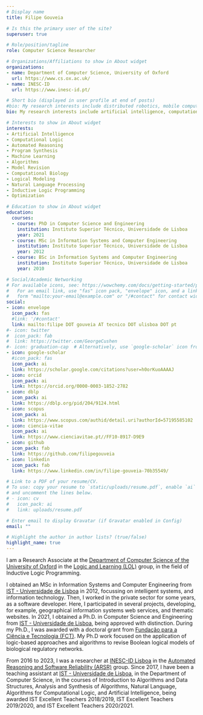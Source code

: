 ```yaml
---
# Display name
title: Filipe Gouveia

# Is this the primary user of the site?
superuser: true

# Role/position/tagline
role: Computer Science Researcher

# Organizations/Affiliations to show in About widget
organizations:
- name: Department of Computer Science, University of Oxford
  url: https://www.cs.ox.ac.uk/
- name: INESC-ID
  url: https://www.inesc-id.pt/

# Short bio (displayed in user profile at end of posts)
#bio: My research interests include distributed robotics, mobile computing and programmable matter.
bio: My research interests include artificial intelligence, computational logic and automated reasoning.

# Interests to show in About widget
interests:
- Artificial Intelligence
- Computational Logic
- Automated Reasoning
- Program Synthesis
- Machine Learning
- Algorithms
- Model Revision
- Computational Biology
- Logical Modeling
- Natural Language Processing
- Inductive Logic Programming
- Optimization

# Education to show in About widget
education:
  courses:
  - course: PhD in Computer Science and Engineering
    institution: Instituto Superior Técnico, Universidade de Lisboa
    year: 2021
  - course: MSc in Information Systems and Computer Engineering
    institution: Instituto Superior Técnico, Universidade de Lisboa
    year: 2012
  - course: BSc in Information Systems and Computer Engineering
    institution: Instituto Superior Técnico, Universidade de Lisboa
    year: 2010

# Social/Academic Networking
# For available icons, see: https://wowchemy.com/docs/getting-started/page-builder/#icons
#   For an email link, use "fas" icon pack, "envelope" icon, and a link in the
#   form "mailto:your-email@example.com" or "/#contact" for contact widget.
social:
- icon: envelope
  icon_pack: fas
  #link: '/#contact'
  link: mailto:filipe DOT gouveia AT tecnico DOT ulisboa DOT pt
#- icon: twitter
#  icon_pack: fab
#  link: https://twitter.com/GeorgeCushen
#- icon: graduation-cap  # Alternatively, use `google-scholar` icon from `ai` icon pack
- icon: google-scholar
  #icon_pack: fas
  icon_pack: ai
  link: https://scholar.google.com/citations?user=h0orKuoAAAAJ
- icon: orcid
  icon_pack: ai
  link: https://orcid.org/0000-0003-1852-2782
- icon: dblp
  icon_pack: ai
  link: https://dblp.org/pid/204/9124.html
- icon: scopus
  icon_pack: ai
  link: https://www.scopus.com/authid/detail.uri?authorId=57195585102
- icon: ciencia-vitae
  icon_pack: ai
  link: https://www.cienciavitae.pt//FF10-8917-D9E9
- icon: github
  icon_pack: fab
  link: https://github.com/filipegouveia
- icon: linkedin
  icon_pack: fab
  link: https://www.linkedin.com/in/filipe-gouveia-70b35549/

# Link to a PDF of your resume/CV.
# To use: copy your resume to `static/uploads/resume.pdf`, enable `ai` icons in `params.toml`, 
# and uncomment the lines below.
# - icon: cv
#   icon_pack: ai
#   link: uploads/resume.pdf

# Enter email to display Gravatar (if Gravatar enabled in Config)
email: ""

# Highlight the author in author lists? (true/false)
highlight_name: true
---
```


<!--
Nelson Bighetti is a professor of artificial intelligence at the Stanford AI Lab. His research interests include distributed robotics, mobile computing and programmable matter. He leads the Robotic Neurobiology group, which develops self-reconfiguring robots, systems of self-organizing robots, and mobile sensor networks.

Lorem ipsum dolor sit amet, consectetur adipiscing elit. Sed neque elit, tristique placerat feugiat ac, facilisis vitae arcu. Proin eget egestas augue. Praesent ut sem nec arcu pellentesque aliquet. Duis dapibus diam vel metus tempus vulputate.

{{< icon name="download" pack="fas" >}} Download my {{< staticref "uploads/demo_resume.pdf" "newtab" >}}resumé{{< /staticref >}}.
-->

<!--
Filipe Gouveia is a researcher at <a href="https://www.inesc-id.pt/">INESC-ID Lisboa</a> in the <a href="https://www.inesc-id.pt/research-areas/automated-reasoning-and-software-reliability/">Automated Reasoning and Software Reliability (ARSR)</a> group.

Filipe obtained an MSc in Information Systems and Computer Engineering from <a href="https://tecnico.ulisboa.pt/">IST - Universidade de Lisboa</a> in 2012. Then, he worked in the private sector, as a software developer.
In 2021, he obtained a PhD in Computer Science and Engineering from <a href="https://tecnico.ulisboa.pt/">IST - Universidade de Lisboa</a>, being approved with distinction.
During his PhD, he was awarded with a doctoral grant from <a href="https://www.fct.pt/">Fundação para a Ciência e Tecnologia (FCT)</a>. His PhD work focused on the application of logic-based approaches and algorithms to revise Boolean logical models of biological regulatory networks.

His research interests are included in the field of artificial intelligence, such as algorithms for computational logic, constraint solving, and optimization. He enjoys addressing practical problems with logic-based approaches, namely problems in the biology field. Other research interests include program synthesis, machine learning and natural language processing.

From 2018, Filipe has been a teaching assistant at <a href="https://tecnico.ulisboa.pt/">IST - Universidade de Lisboa</a>, in Department of Computer Science, in the courses of Introduction to Algorithms and Data Structures, Analysis and Synthesis of Algorithms, Natural Language, and Algorithms for Computational Logic, being awarded IST Excellent Teachers 2018/2019, IST Excellent Teachers 2019/2020, and IST Excellent Teachers 2020/2021.
-->

I am a Research Associate at the <a href="https://www.cs.ox.ac.uk/" target="_blank">Department of Computer Science of the University of Oxford</a> in the <a href="https://www.andrewcropper.com/group" target="_blank">Logic and Learning (LOL)</a> group, in the field of Inductive Logic Programming.

<!--I am a researcher at <a href="https://www.inesc-id.pt/" target="_blank">INESC-ID Lisboa</a> in the <a href="https://www.inesc-id.pt/research-areas/automated-reasoning-and-software-reliability/" target="_blank">Automated Reasoning and Software Reliability (ARSR)</a> group.-->

I obtained an MSc in Information Systems and Computer Engineering from <a href="https://tecnico.ulisboa.pt/" target="_blank">IST - Universidade de Lisboa</a> in 2012, focussing on intelligent systems, and information technology.
Then, I worked in the private sector for some years, as a software developer. Here, I participated in several projects, developing, for example, geographical information systems web services, and thematic websites.
In 2021, I obtained a Ph.D. in Computer Science and Engineering from <a href="https://tecnico.ulisboa.pt/" target="_blank">IST - Universidade de Lisboa</a>, being approved with distinction.
During my Ph.D., I was awarded with a doctoral grant from <a href="https://www.fct.pt/" target="_blank">Fundação para a Ciência e Tecnologia (FCT)</a>. My Ph.D work focused on the application of logic-based approaches and algorithms to revise Boolean logical models of biological regulatory networks.

<!-- My research interests are included in the field of artificial intelligence, such as algorithms for computational logic, constraint solving, and optimization. I also enjoy addressing practical problems with logic-based approaches, namely problems in the biology field. Other research interests include program synthesis, machine learning and natural language processing. -->

From 2016 to 2023, I was a researcher at <a href="https://www.inesc-id.pt/" target="_blank">INESC-ID Lisboa</a> in the <a href="https://www.inesc-id.pt/research-areas/automated-reasoning-and-software-reliability/" target="_blank">Automated Reasoning and Software Reliability (ARSR)</a> group.
Since 2017, I have been a teaching assistant at <a href="https://tecnico.ulisboa.pt/" target="_blank">IST - Universidade de Lisboa</a>, in the Department of Computer Science, in the courses of Introduction to Algorithms and Data Structures, Analysis and Synthesis of Algorithms, Natural Language, Algorithms for Computational Logic, and Artificial Intelligence, being awarded IST Excellent Teachers 2018/2019, IST Excellent Teachers 2019/2020, and IST Excellent Teachers 2020/2021.